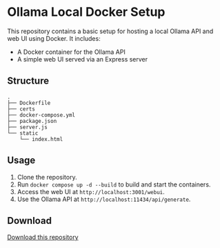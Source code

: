 
# Ollama Local Docker Setup

This repository contains a basic setup for hosting a local Ollama API and web UI using Docker. It includes:

- A Docker container for the Ollama API
- A simple web UI served via an Express server

## Structure

```
.
├── Dockerfile
├── certs
├── docker-compose.yml
├── package.json
├── server.js
└── static
    └── index.html
```

## Usage

1. Clone the repository.
2. Run `docker compose up -d --build` to build and start the containers.
3. Access the web UI at `http://localhost:3001/webui`.
4. Use the Ollama API at `http://localhost:11434/api/generate`.

## Download
[Download this repository](https://github.com/ChristianHohlfeld/ollama-local-docker/archive/refs/heads/main.zip)

